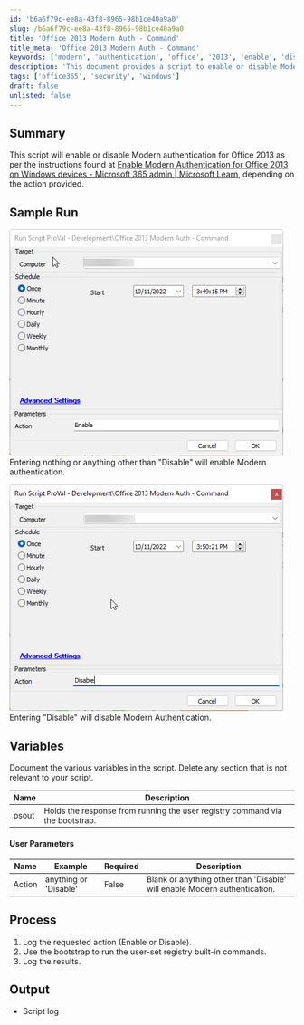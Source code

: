 ```yaml
---
id: 'b6a6f79c-ee8a-43f8-8965-98b1ce40a9a0'
slug: /b6a6f79c-ee8a-43f8-8965-98b1ce40a9a0
title: 'Office 2013 Modern Auth - Command'
title_meta: 'Office 2013 Modern Auth - Command'
keywords: ['modern', 'authentication', 'office', '2013', 'enable', 'disable']
description: 'This document provides a script to enable or disable Modern authentication for Office 2013 based on user input. It outlines the process, variables, and expected output, ensuring users can manage authentication settings effectively.'
tags: ['office365', 'security', 'windows']
draft: false
unlisted: false
---
```


## Summary

This script will enable or disable Modern authentication for Office 2013 as per the instructions found at [Enable Modern Authentication for Office 2013 on Windows devices - Microsoft 365 admin | Microsoft Learn](https://learn.microsoft.com/en-us/microsoft-365/admin/security-and-compliance/enable-modern-authentication?view=o365-worldwide), depending on the action provided.

## Sample Run

![Sample Run 1](../../../static/img/Office-2013-Modern-Auth---Command/image_1.png)  
Entering nothing or anything other than "Disable" will enable Modern authentication.

![Sample Run 2](../../../static/img/Office-2013-Modern-Auth---Command/image_2.png)  
Entering "Disable" will disable Modern Authentication.

## Variables

Document the various variables in the script. Delete any section that is not relevant to your script.

| Name  | Description                                                       |
|-------|-------------------------------------------------------------------|
| psout | Holds the response from running the user registry command via the bootstrap. |

#### User Parameters

| Name    | Example                   | Required | Description                                               |
|---------|---------------------------|----------|-----------------------------------------------------------|
| Action  | anything or 'Disable'     | False    | Blank or anything other than 'Disable' will enable Modern authentication. |

## Process

1. Log the requested action (Enable or Disable).
2. Use the bootstrap to run the user-set registry built-in commands.
3. Log the results.

## Output

- Script log


